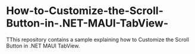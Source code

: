 # How-to-Customize-the-Scroll-Button-in-.NET-MAUI-TabView-
TThis repository contains a sample explaining how to Customize the Scroll Button in .NET MAUI TabView.
